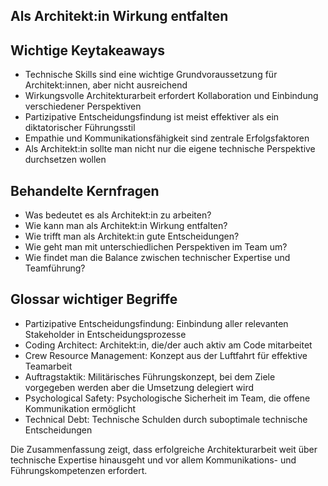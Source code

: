 ## Als Architekt:in Wirkung entfalten

## Wichtige Keytakeaways
- Technische Skills sind eine wichtige Grundvoraussetzung für Architekt:innen, aber nicht ausreichend
- Wirkungsvolle Architekturarbeit erfordert Kollaboration und Einbindung verschiedener Perspektiven
- Partizipative Entscheidungsfindung ist meist effektiver als ein diktatorischer Führungsstil
- Empathie und Kommunikationsfähigkeit sind zentrale Erfolgsfaktoren
- Als Architekt:in sollte man nicht nur die eigene technische Perspektive durchsetzen wollen

## Behandelte Kernfragen
- Was bedeutet es als Architekt:in zu arbeiten?
- Wie kann man als Architekt:in Wirkung entfalten?
- Wie trifft man als Architekt:in gute Entscheidungen?
- Wie geht man mit unterschiedlichen Perspektiven im Team um?
- Wie findet man die Balance zwischen technischer Expertise und Teamführung?

## Glossar wichtiger Begriffe
- Partizipative Entscheidungsfindung: Einbindung aller relevanten Stakeholder in Entscheidungsprozesse
- Coding Architect: Architekt:in, die/der auch aktiv am Code mitarbeitet
- Crew Resource Management: Konzept aus der Luftfahrt für effektive Teamarbeit
- Auftragstaktik: Militärisches Führungskonzept, bei dem Ziele vorgegeben werden aber die Umsetzung delegiert wird
- Psychological Safety: Psychologische Sicherheit im Team, die offene Kommunikation ermöglicht
- Technical Debt: Technische Schulden durch suboptimale technische Entscheidungen

Die Zusammenfassung zeigt, dass erfolgreiche Architekturarbeit weit über technische Expertise hinausgeht und vor allem Kommunikations- und Führungskompetenzen erfordert.